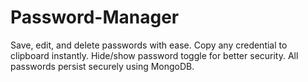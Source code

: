 # Password-Manager
Save, edit, and delete passwords with ease.  Copy any credential to clipboard instantly.  Hide/show password toggle for better security.  All passwords persist securely using MongoDB.
